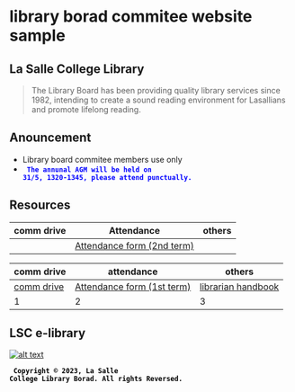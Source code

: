 # library borad commitee website sample

## La Salle College Library
> The Library Board has been providing quality library services since 1982, intending to create a sound reading environment for Lasallians and promote lifelong reading.

## Anouncement
* Library board commitee members use only
* <code style="color : blue"> **The annunal AGM will be held on 31/5, 1320-1345, please attend punctually.** </code>

## Resources
comm drive | Attendance | others
--- | --- | ---
|  | [Attendance form (2nd term)](https://docs.google.com/spreadsheets/d/1Q33TerCTj0eNQ945BL0Jky5tu64wRmAzYl41D2KF6rY/edit#gid=1924342195)

comm drive | attendance | others
--- | --- | ---
[comm drive](https://drive.google.com/drive/folders/1N611CrInSh7oY2FuZ8u8YkOOIvAwqU86) | [Attendance form (1st term)](https://docs.google.com/spreadsheets/d/14DzmjfQTArHO2FmXFQNhxUUM51d95F66g004F39XtqY/edit#gid=1924342195) | [librarian handbook](https://drive.google.com/file/d/1gNilI_ws1JOCsFQLxM7ilPIUNptp8_II/view)
1 | 2 | 3

## LSC e-library
[![alt text](https://assets.weforum.org/article/image/JMF96ETfn1kSViVnUou1Z0XIDwWcPpT5mrPc7-ytpAc.jpg)](https://sites.google.com/lasalle.edu.hk/e-library/home)

<code style="color : black"> **Copyright © 2023, La Salle College Library Borad. All rights Reversed.** </code>
